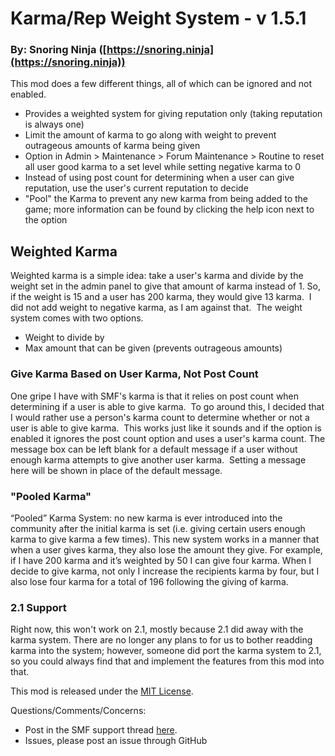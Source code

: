 # Karma/Rep Weight System - v 1.5.1
### By: Snoring Ninja ([https://snoring.ninja](https://snoring.ninja))

This mod does a few different things, all of which can be ignored and not enabled.
* Provides a weighted system for giving reputation only (taking reputation is always one)
* Limit the amount of karma to go along with weight to prevent outrageous amounts of karma being given
* Option in Admin > Maintenance > Forum Maintenance > Routine to reset all user good karma to a set level while setting negative karma to 0
* Instead of using post count for determining when a user can give reputation, use the user's current reputation to decide
* "Pool" the Karma to prevent any new karma from being added to the game; more information can be found by clicking the help icon next to the option


## Weighted Karma
Weighted karma is a simple idea: take a user's karma and divide by the weight set in the admin panel to give that amount of karma instead of 1. So, if the weight is 15 and a user has 200 karma, they would give 13 karma.  I did not add weight to negative karma, as I am against that.  The weight system comes with two options.
* Weight to divide by
* Max amount that can be given (prevents outrageous amounts)

### Give Karma Based on User Karma, Not Post Count
One gripe I have with SMF's karma is that it relies on post count when determining if a user is able to give karma.  To go around this, I decided that I would rather use a person's karma count to determine whether or not a user is able to give karma.  This works just like it sounds and if the option is enabled it ignores the post count option and uses a user's karma count. The message box can be left blank for a default message if a user without enough karma attempts to give another user karma.  Setting a message here will be shown in place of the default message.

### "Pooled Karma"
“Pooled” Karma System: no new karma is ever introduced into the community after the initial karma is set (i.e. giving certain users enough karma to give karma a few times). This new system works in a manner that when a user gives karma, they also lose the amount they give. For example, if I have 200 karma and it’s weighted by 50 I can give four karma. When I decide to give karma, not only I increase the recipients karma by four, but I also lose four karma for a total of 196 following the giving of karma.

### 2.1 Support
Right now, this won't work on 2.1, mostly because 2.1 did away with the karma system. There are no longer any plans to for us to bother readding karma into the system; however, someone did port the karma system to 2.1, so you could always find that and implement the features from this mod into that.

This mod is released under the [MIT License](https://opensource.org/licenses/MIT).

Questions/Comments/Concerns:

* Post in the SMF support thread [here](https://www.simplemachines.org/community/index.php?topic=527025.0).
* Issues, please post an issue through GitHub
